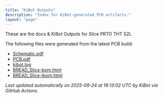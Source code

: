 ```yaml
---
title: "KiBot Outputs"
description: "Index for KiBot-generated PCB artifacts."
layout: "page"
---
```


These are the docs & KiBot Outputs for Slice PRTO THT S2L

The following files were generated from the latest PCB build:

- [Schematic.pdf](./Schematic.pdf)
- [PCB.pdf](./PCB.pdf)
- [kibot.log](./kibot.log)
- [BREAD_Slice-bom.html](./BREAD_Slice-bom.html)
- [BREAD_Slice-ibom.html](./BREAD_Slice-ibom.html)

_Last updated automatically on 2025-09-24 at 19:13:02 UTC by KiBot via GitHub Actions._
